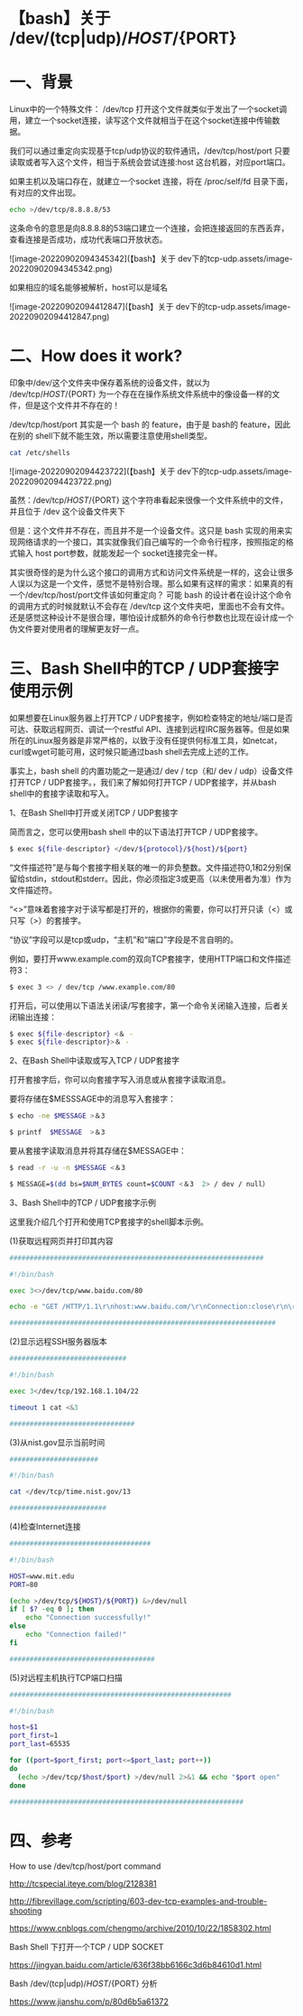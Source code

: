 # 【bash】关于 /dev/(tcp|udp)/${HOST}/${PORT}

# 一、背景

Linux中的一个特殊文件： /dev/tcp  打开这个文件就类似于发出了一个socket调用，建立一个socket连接，读写这个文件就相当于在这个socket连接中传输数据。

我们可以通过重定向实现基于tcp/udp协议的软件通讯，/dev/tcp/host/port  只要读取或者写入这个文件，相当于系统会尝试连接:host 这台机器，对应port端口。

如果主机以及端口存在，就建立一个socket 连接，将在 /proc/self/fd 目录下面，有对应的文件出现。

```bash
echo >/dev/tcp/8.8.8.8/53
```

这条命令的意思是向8.8.8.8的53端口建立一个连接，会把连接返回的东西丢弃，查看连接是否成功，成功代表端口开放状态。

![image-20220902094345342](【bash】关于 dev下的tcp-udp.assets/image-20220902094345342.png)

如果相应的域名能够被解析，host可以是域名

![image-20220902094412847](【bash】关于 dev下的tcp-udp.assets/image-20220902094412847.png)

# 二、How does it work?

印象中/dev/这个文件夹中保存着系统的设备文件，就以为 /dev/tcp/${HOST}/${PORT} 为一个存在在操作系统文件系统中的像设备一样的文件，但是这个文件并不存在的！

/dev/tcp/host/port 其实是一个 bash 的 feature，由于是 bash的 feature，因此在别的 shell下就不能生效，所以需要注意使用shell类型。

```bash
cat /etc/shells
```

![image-20220902094423722](【bash】关于 dev下的tcp-udp.assets/image-20220902094423722.png)

虽然：/dev/tcp/${HOST}/${PORT} 这个字符串看起来很像一个文件系统中的文件，并且位于 /dev 这个设备文件夹下

但是：这个文件并不存在，而且并不是一个设备文件。这只是 bash 实现的用来实现网络请求的一个接口，其实就像我们自己编写的一个命令行程序，按照指定的格式输入 host port参数，就能发起一个 socket连接完全一样。

其实很奇怪的是为什么这个接口的调用方式和访问文件系统是一样的，这会让很多人误以为这是一个文件，感觉不是特别合理。那么如果有这样的需求：如果真的有一个/dev/tcp/host/port文件该如何重定向？ 可能 bash 的设计者在设计这个命令的调用方式的时候就默认不会存在 /dev/tcp 这个文件夹吧，里面也不会有文件。还是感觉这种设计不是很合理，哪怕设计成额外的命令行参数也比现在设计成一个伪文件要对使用者的理解更友好一点。

# 三、Bash Shell中的TCP / UDP套接字使用示例


如果想要在Linux服务器上打开TCP / UDP套接字，例如检查特定的地址/端口是否可达、获取远程网页、调试一个restful API、连接到远程IRC服务器等。但是如果所在的Linux服务器是非常严格的，以致于没有任提供何标准工具，如netcat，curl或wget可能可用，这时候只能通过bash shell去完成上述的工作。

事实上，bash shell 的内置功能之一是通过/ dev / tcp（和/ dev / udp）设备文件打开TCP / UDP套接字。，我们来了解如何打开TCP / UDP套接字，并从bash shell中的套接字读取和写入。

1、在Bash Shell中打开或关闭TCP / UDP套接字

简而言之，您可以使用bash shell 中的以下语法打开TCP / UDP套接字。

```bash
$ exec ${file-descriptor} </dev/${protocol}/${host}/${port}
```

“文件描述符”是与每个套接字相关联的唯一的非负整数。文件描述符0,1和2分别保留给stdin，stdout和stderr。因此，你必须指定3或更高（以未使用者为准）作为文件描述符。

“<>”意味着套接字对于读写都是打开的，根据你的需要，你可以打开只读（<）或只写（>）的套接字。

“协议”字段可以是tcp或udp，“主机”和“端口”字段是不言自明的。

例如，要打开www.example.com的双向TCP套接字，使用HTTP端口和文件描述符3：

```bash
$ exec 3 <> / dev/tcp /www.example.com/80
```

打开后，可以使用以下语法关闭读/写套接字，第一个命令关闭输入连接，后者关闭输出连接：

```bash
$ exec ${file-descriptor} <＆ - 
$ exec ${file-descriptor}>＆ -
```

2、在Bash Shell中读取或写入TCP / UDP套接字

打开套接字后，你可以向套接字写入消息或从套接字读取消息。

要将存储在$MESSSAGE中的消息写入套接字：

```bash
$ echo -ne $MESSAGE >＆3

$ printf  $MESSAGE  >＆3
```

要从套接字读取消息并将其存储在$MESSAGE中：

```bash
$ read -r -u -n $MESSAGE <＆3

$ MESSAGE=$(dd bs=$NUM_BYTES count=$COUNT <＆3  2> / dev / null）
```

3、Bash Shell中的TCP / UDP套接字示例

这里我介绍几个打开和使用TCP套接字的shell脚本示例。

(1)获取远程网页并打印其内容

```bash
###############################################################

#!/bin/bash

exec 3<>/dev/tcp/www.baidu.com/80

echo -e "GET /HTTP/1.1\r\nhost:www.baidu.com/\r\nConnection:close\r\n\r\n" >&3

##################################################################
```



(2)显示远程SSH服务器版本

```bash
#############################

#!/bin/bash

exec 3</dev/tcp/192.168.1.104/22

timeout 1 cat <&3

###############################
```



(3)从nist.gov显示当前时间

```bash
######################

#!/bin/bash

cat </dev/tcp/time.nist.gov/13

########################
```



(4)检查Internet连接

```bash
###################################

#!/bin/bash

HOST=www.mit.edu
PORT=80

(echo >/dev/tcp/${HOST}/${PORT}) &>/dev/null
if [ $? -eq 0 ]; then
    echo "Connection successfully!"
else
    echo "Connection failed!"
fi

####################################
```



(5)对远程主机执行TCP端口扫描

```bash
#######################################################

#!/bin/bash

host=$1
port_first=1
port_last=65535

for ((port=$port_first; port<=$port_last; port++))
do
  (echo >/dev/tcp/$host/$port) >/dev/null 2>&1 && echo "$port open"
done

##########################################################
```



# 四、参考

How to use /dev/tcp/host/port command 

http://tcspecial.iteye.com/blog/2128381 

http://fibrevillage.com/scripting/603-dev-tcp-examples-and-trouble-shooting

 https://www.cnblogs.com/chengmo/archive/2010/10/22/1858302.html

Bash Shell 下打开一个TCP / UDP SOCKET

https://jingyan.baidu.com/article/636f38bb6166c3d6b84610d1.html

Bash /dev/(tcp|udp)/${HOST}/${PORT} 分析

https://www.jianshu.com/p/80d6b5a61372
